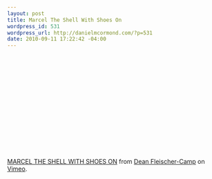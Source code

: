 ```yaml
--- 
layout: post
title: Marcel The Shell With Shoes On
wordpress_id: 531
wordpress_url: http://danielmcormond.com/?p=531
date: 2010-09-11 17:22:42 -04:00
---
```

<object width="400" height="225"><param name="allowfullscreen" value="true" /><param name="allowscriptaccess" value="always" /><param name="movie" value="http://vimeo.com/moogaloop.swf?clip_id=14190306&amp;server=vimeo.com&amp;show_title=1&amp;show_byline=1&amp;show_portrait=1&amp;color=&amp;fullscreen=1&amp;autoplay=0&amp;loop=0" /><embed src="http://vimeo.com/moogaloop.swf?clip_id=14190306&amp;server=vimeo.com&amp;show_title=1&amp;show_byline=1&amp;show_portrait=1&amp;color=&amp;fullscreen=1&amp;autoplay=0&amp;loop=0" type="application/x-shockwave-flash" allowfullscreen="true" allowscriptaccess="always" width="400" height="225"></embed></object><p><a href="http://vimeo.com/14190306">MARCEL THE SHELL WITH SHOES ON</a> from <a href="http://vimeo.com/user4509398">Dean Fleischer-Camp</a> on <a href="http://vimeo.com">Vimeo</a>.</p>
